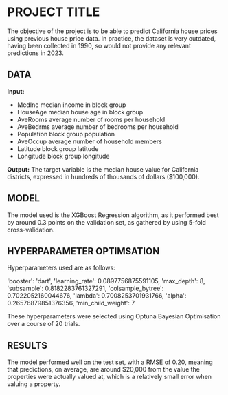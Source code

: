 # PROJECT TITLE 

The objective of the project is to be able to predict California house prices using previous house price data. In practice, the dataset is very outdated, having been collected in 1990, so would not provide any relevant predictions in 2023.

## DATA
**Input:** 
- MedInc        median income in block group
- HouseAge      median house age in block group
- AveRooms      average number of rooms per household
- AveBedrms     average number of bedrooms per household
- Population    block group population
- AveOccup      average number of household members
- Latitude      block group latitude
- Longitude     block group longitude

**Output:** 
The target variable is the median house value for California districts,
expressed in hundreds of thousands of dollars ($100,000).

## MODEL 
The model used is the XGBoost Regression algorithm, as it performed best by around 0.3 points on the validation set, as gathered by using 5-fold cross-validation.

## HYPERPARAMETER OPTIMSATION
Hyperparameters used are as follows:

'booster': 'dart',
'learning_rate': 0.0897756875591105,
'max_depth': 8,
'subsample': 0.8182283761327291,
'colsample_bytree': 0.7022052160044676,
'lambda': 0.7008253701931766,
'alpha': 0.26576879851376356,
'min_child_weight': 7

These hyperparameters were selected using Optuna Bayesian Optimisation over a course of 20 trials.


## RESULTS
The model performed well on the test set, with a RMSE of 0.20, meaning that predictions, on average, are around $20,000 from the value the properties were actually valued at, which is a relatively small error when valuing a property.

